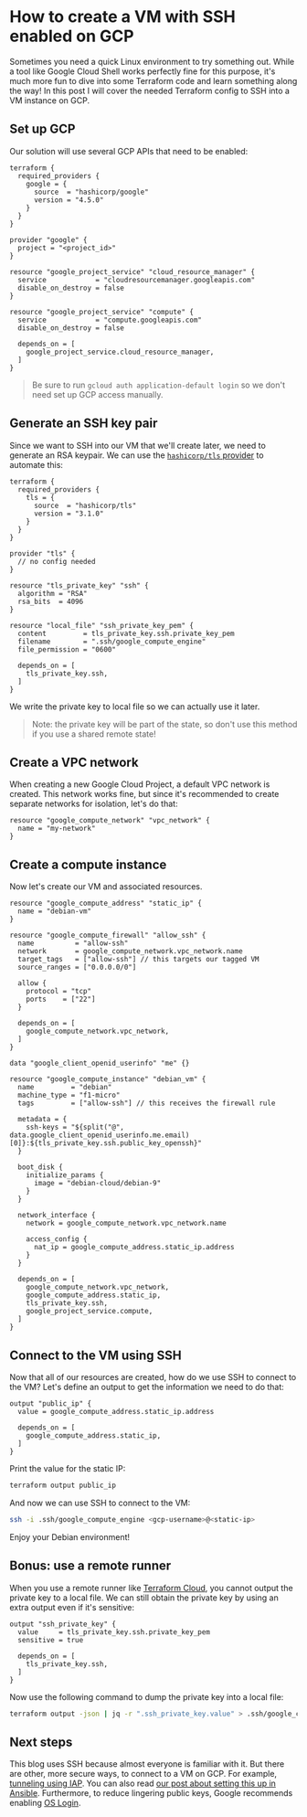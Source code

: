 # How to create a VM with SSH enabled on GCP

Sometimes you need a quick Linux environment to try something out.
While a tool like Google Cloud Shell works perfectly fine for this purpose,
it's much more fun to dive into some Terraform code and learn something along the way!
In this post I will cover the needed Terraform config to SSH into a VM instance on GCP.

## Set up GCP

Our solution will use several GCP APIs that need to be enabled:

```hcl
terraform {
  required_providers {
    google = {
      source  = "hashicorp/google"
      version = "4.5.0"
    }
  }
}

provider "google" {
  project = "<project_id>"
}

resource "google_project_service" "cloud_resource_manager" {
  service            = "cloudresourcemanager.googleapis.com"
  disable_on_destroy = false
}

resource "google_project_service" "compute" {
  service            = "compute.googleapis.com"
  disable_on_destroy = false

  depends_on = [
    google_project_service.cloud_resource_manager,
  ]
}
```

> Be sure to run `gcloud auth application-default login` so we don't need set up GCP access manually.

## Generate an SSH key pair

Since we want to SSH into our VM that we'll create later, we need to generate an RSA keypair.
We can use the [`hashicorp/tls` provider](https://registry.terraform.io/providers/hashicorp/tls/latest) to automate this:

```hcl
terraform {
  required_providers {
    tls = {
      source  = "hashicorp/tls"
      version = "3.1.0"
    }
  }
}

provider "tls" {
  // no config needed
}

resource "tls_private_key" "ssh" {
  algorithm = "RSA"
  rsa_bits  = 4096
}

resource "local_file" "ssh_private_key_pem" {
  content         = tls_private_key.ssh.private_key_pem
  filename        = ".ssh/google_compute_engine"
  file_permission = "0600"

  depends_on = [
    tls_private_key.ssh,
  ]
}
```

We write the private key to local file so we can actually use it later.

> Note: the private key will be part of the state, so don't use this method if you use a shared remote state!

## Create a VPC network

When creating a new Google Cloud Project, a default VPC network is created.
This network works fine, but since it's recommended to create separate networks for isolation, let's do that:

```hcl
resource "google_compute_network" "vpc_network" {
  name = "my-network"
}
```

## Create a compute instance

Now let's create our VM and associated resources.

```hcl
resource "google_compute_address" "static_ip" {
  name = "debian-vm"
}

resource "google_compute_firewall" "allow_ssh" {
  name          = "allow-ssh"
  network       = google_compute_network.vpc_network.name
  target_tags   = ["allow-ssh"] // this targets our tagged VM
  source_ranges = ["0.0.0.0/0"]

  allow {
    protocol = "tcp"
    ports    = ["22"]
  }

  depends_on = [
    google_compute_network.vpc_network,
  ]
}

data "google_client_openid_userinfo" "me" {}

resource "google_compute_instance" "debian_vm" {
  name         = "debian"
  machine_type = "f1-micro"
  tags         = ["allow-ssh"] // this receives the firewall rule

  metadata = {
    ssh-keys = "${split("@", data.google_client_openid_userinfo.me.email)[0]}:${tls_private_key.ssh.public_key_openssh}"
  }

  boot_disk {
    initialize_params {
      image = "debian-cloud/debian-9"
    }
  }

  network_interface {
    network = google_compute_network.vpc_network.name

    access_config {
      nat_ip = google_compute_address.static_ip.address
    }
  }

  depends_on = [
    google_compute_network.vpc_network,
    google_compute_address.static_ip,
    tls_private_key.ssh,
    google_project_service.compute,
  ]
}
```

## Connect to the VM using SSH

Now that all of our resources are created, how do we use SSH to connect to the VM?
Let's define an output to get the information we need to do that:

```hcl
output "public_ip" {
  value = google_compute_address.static_ip.address

  depends_on = [
    google_compute_address.static_ip,
  ]
}
```

Print the value for the static IP:

```bash
terraform output public_ip
```

And now we can use SSH to connect to the VM:

```bash
ssh -i .ssh/google_compute_engine <gcp-username>@<static-ip>
```

Enjoy your Debian environment!

## Bonus: use a remote runner

When you use a remote runner like [Terraform Cloud](https://www.terraform.io/cloud), you cannot output the private key to a local file.
We can still obtain the private key by using an extra output even if it's sensitive:

```hcl
output "ssh_private_key" {
  value     = tls_private_key.ssh.private_key_pem
  sensitive = true

  depends_on = [
    tls_private_key.ssh,
  ]
}
```

Now use the following command to dump the private key into a local file:

```bash
terraform output -json | jq -r ".ssh_private_key.value" > .ssh/google_compute_engine
```

## Next steps

This blog uses SSH because almost everyone is familiar with it.
But there are other, more secure ways, to connect to a VM on GCP.
For example, [tunneling using IAP](https://cloud.google.com/iap/docs/using-tcp-forwarding#starting_ssh).
You can also read [our post about setting this up in Ansible](https://binx.io/blog/2021/03/10/how-to-tell-ansible-to-use-gcp-iap-tunneling/).
Furthermore, to reduce lingering public keys, Google recommends enabling [OS Login](https://cloud.google.com/compute/docs/instances/managing-instance-access).
